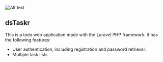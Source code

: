 ![Alt text](dsTaskr/public/images/logo.png)
## dsTaskr

This is a todo web application made with the Laravel PHP framework. It has the following features:

- User authentication, including registration and password retrieval. 
- Multiple task lists

